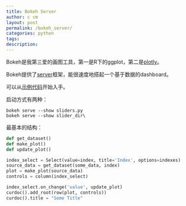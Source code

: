 ```yaml
---
title: Bokeh Server
author: c cm
layout: post
permalink: /bokeh_server/
categories: python
tags:
description:
---
```

Bokeh是我第三爱的画图工具，第一是R下的ggplot，第二是[plotly](https://plot.ly)。

Bokeh提供了[server](http://bokeh.pydata.org/en/latest/docs/user_guide/server.html)框架，能很速度地搭起一个基于数据的dashboard。

可以从[示例代码](https://github.com/bokeh/bokeh/tree/master/examples/app)开始入手。

启动方式有两种：

```
bokeh serve --show sliders.py
bokeh serve --show slider_dir\
```

最基本的结构：

```python
def get_dataset()
def make_plot()
def update_plot()

index_select = Select(value=index, title='Index', options=indexes)
source_data = get_dataset(some_data, index)
plot = make_plot(source_data)
controls = column(index_select)

index_select.on_change('value', update_plot)
curdoc().add_root(row(plot, controls))
curdoc().title = "Some Title"
```

